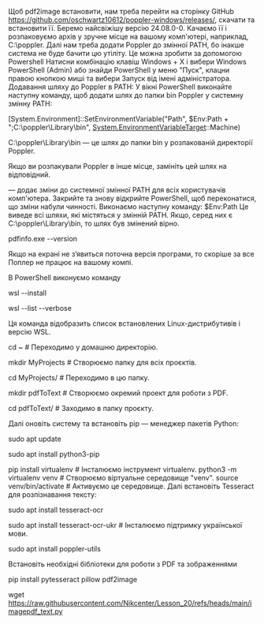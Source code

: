Щоб pdf2image встановити, нам треба перейти  на сторінку GitHub https://github.com/oschwartz10612/poppler-windows/releases/, скачати та встановити її. Беремо найсвіжішу версію 24.08.0-0. Качаємо її і розпаковуємо архів у зручне місце на вашому комп'ютері, наприклад, C:\poppler.
Далі нам треба додати Poppler до змінної PATH, бо інакше система не буде бачити цю утіліту. Це можна зробити за допомогою Powershell
Натисни комбінацію клавіш Windows + X і вибери Windows PowerShell (Admin) або знайди PowerShell у меню "Пуск", клацни правою кнопкою миші та вибери Запуск від імені адміністратора.
Додавання шляху до Poppler в PATH: У вікні PowerShell виконайте наступну команду, щоб додати шлях до папки bin Poppler у системну змінну PATH:

[System.Environment]::SetEnvironmentVariable("Path", $Env:Path + ";C:\poppler\Library\bin", [System.EnvironmentVariableTarget]::Machine)

C:\poppler\Library\bin — це шлях до папки bin у розпакованій директорії Poppler. 

Якщо ви розпакували Poppler в інше місце, замініть цей шлях на відповідний.

[System.EnvironmentVariableTarget]::Machine 

— додає зміни до системної змінної PATH для всіх користувачів комп'ютера.
Закрийте та знову відкрийте PowerShell, щоб переконатися, що зміни набули чинності. Виконаємо наступну команду: $Env:Path
Це виведе всі шляхи, які містяться у змінній PATH. Якщо, серед них є C:\poppler\Library\bin, то шлях був змінений вірно.

pdfinfo.exe --version

Якщо на екрані не з’явиться поточна версія програми, то скоріше за все Поплер не працює на вашому компі.


В PowerShell виконуємо команду 

wsl --install

wsl --list --verbose

Ця команда відобразить список встановлених Linux-дистрибутивів і версію WSL. 

cd ~ # Переходимо у домашню директорію.

mkdir MyProjects # Створюємо папку для всіх проєктів.

cd MyProjects/ # Переходимо в цю папку. 

mkdir pdfToText # Створюємо окремий проект для роботи з PDF. 

cd pdfToText/ # Заходимо в папку проєкту.

Далі оновіть систему та встановіть pip — менеджер пакетів Python:

sudo apt update 

sudo apt install python3-pip

pip install virtualenv # Інсталюємо інструмент virtualenv. python3 -m virtualenv venv # Створюємо віртуальне середовище "venv". source venv/bin/activate # Активуємо це середовище.
Далі встановіть Tesseract для розпізнавання тексту:

sudo apt install tesseract-ocr 

sudo apt install tesseract-ocr-ukr # Інсталюємо підтримку української мови.

sudo apt install poppler-utils

Встановіть необхідні бібліотеки для роботи з PDF та зображеннями

pip install pytesseract pillow pdf2image

wget https://raw.githubusercontent.com/Nikcenter/Lesson_20/refs/heads/main/imagepdf_text.py
